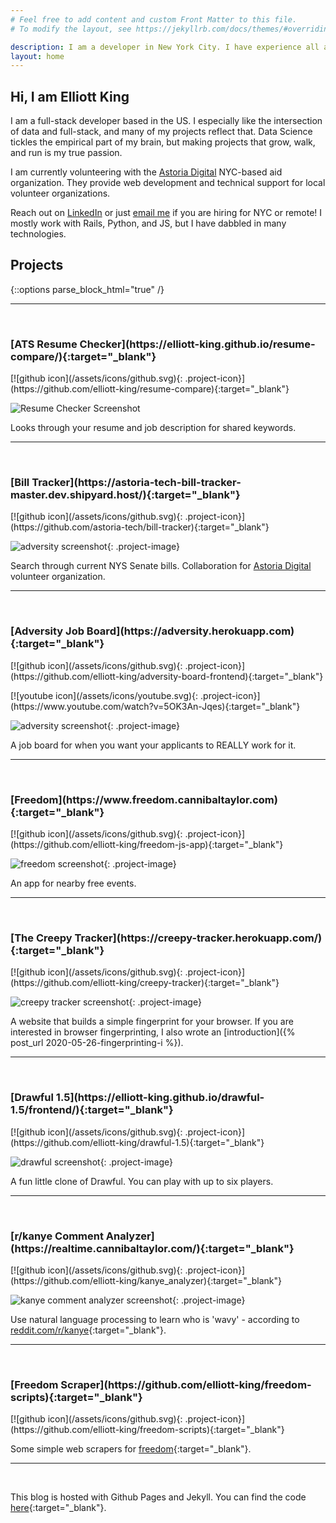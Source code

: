 ```yaml
---
# Feel free to add content and custom Front Matter to this file.
# To modify the layout, see https://jekyllrb.com/docs/themes/#overriding-theme-defaults

description: I am a developer in New York City. I have experience all across the board, from Ruby/Rails and React, to some machine learning.
layout: home
---
```


<link rel="stylesheet" href="/assets/styles/projects.css">

## Hi, I am Elliott King

I am a full-stack developer based in the US. I especially like the intersection of data and full-stack, and many of my projects reflect that. Data Science tickles the empirical part of my brain, but making projects that grow, walk, and run is my true passion.

I am currently volunteering with the [Astoria Digital](https://astoria.digital/) NYC-based aid organization. They provide web development and technical support for local volunteer organizations.

Reach out on [LinkedIn](https://www.linkedin.com/in/elliottwking/) or just [email me](mailto:elliottking93@gmail.com) if you are hiring for NYC or remote! I mostly work with Rails, Python, and JS, but I have dabbled in many technologies.

## Projects

{::options parse_block_html="true" /}

---

<br>

<div class="project-title">
  <h3 class="project-name">[ATS Resume Checker](https://elliott-king.github.io/resume-compare/){:target="_blank"}</h3> 
  <p>[![github icon](/assets/icons/github.svg){: .project-icon}](https://github.com/elliott-king/resume-compare){:target="_blank"}</p>
</div>

<img class="project-image" src="/assets/images/project-screenshots/res-compare.png" alt="Resume Checker Screenshot">

Looks through your resume and job description for shared keywords.

---

<br>

<div class="project-title">
  <h3 class="project-name">[Bill Tracker](https://astoria-tech-bill-tracker-master.dev.shipyard.host/){:target="_blank"}</h3> 
  <p>[![github icon](/assets/icons/github.svg){: .project-icon}](https://github.com/astoria-tech/bill-tracker){:target="_blank"}</p>
</div>

![adversity screenshot](/assets/images/project-screenshots/bill-tracker.png){: .project-image}

Search through current NYS Senate bills. Collaboration for [Astoria Digital](https://astoria.digital/) volunteer organization.

---

<br>

<div class="project-title">
  <h3 class="project-name">[Adversity Job Board](https://adversity.herokuapp.com){:target="_blank"}</h3> 
  <p>[![github icon](/assets/icons/github.svg){: .project-icon}](https://github.com/elliott-king/adversity-board-frontend){:target="_blank"}</p>
  <p>[![youtube icon](/assets/icons/youtube.svg){: .project-icon}](https://www.youtube.com/watch?v=5OK3An-Jqes){:target="_blank"}</p>
</div>

![adversity screenshot](/assets/images/project-screenshots/adversity.png){: .project-image}

A job board for when you want your applicants to REALLY work for it.

---

<br>

<div class="project-title">
  <h3 class="project-name">[Freedom](https://www.freedom.cannibaltaylor.com){:target="_blank"}</h3> 
  <p>[![github icon](/assets/icons/github.svg){: .project-icon}](https://github.com/elliott-king/freedom-js-app){:target="_blank"}</p>
</div>

![freedom screenshot](/assets/images/project-screenshots/freedom.png){: .project-image}

An app for nearby free events.

---

<br>

<div class="project-title">
  <h3 class="project-name">[The Creepy Tracker](https://creepy-tracker.herokuapp.com/){:target="_blank"}</h3> 
  <p>[![github icon](/assets/icons/github.svg){: .project-icon}](https://github.com/elliott-king/creepy-tracker){:target="_blank"}</p>
</div>

![creepy tracker screenshot](/assets/images/project-screenshots/creepy-tracker.png){: .project-image}

A website that builds a simple fingerprint for your browser. If you are interested in browser fingerprinting, I also wrote an [introduction]({% post_url 2020-05-26-fingerprinting-i %}).

---

<br>

<div class="project-title">
  <h3 class="project-name">[Drawful 1.5](https://elliott-king.github.io/drawful-1.5/frontend/){:target="_blank"}</h3> 
  <p>[![github icon](/assets/icons/github.svg){: .project-icon}](https://github.com/elliott-king/drawful-1.5){:target="_blank"}</p>
</div>

![drawful screenshot](/assets/images/project-screenshots/drawful.png){: .project-image}

A fun little clone of Drawful. You can play with up to six players.

---

<br>

<div class="project-title">
  <h3 class="project-name">[r/kanye Comment Analyzer](https://realtime.cannibaltaylor.com/){:target="_blank"}</h3> 
  <p>[![github icon](/assets/icons/github.svg){: .project-icon}](https://github.com/elliott-king/kanye_analyzer){:target="_blank"}</p>
</div>

![kanye comment analyzer screenshot](/assets/images/project-screenshots/kanye.png){: .project-image}

Use natural language processing to learn who is 'wavy' - according to [reddit.com/r/kanye](reddit.com/r/kanye){:target="_blank"}.

---

<br>

<div class="project-title">
  <h3 class="project-name">[Freedom Scraper](https://github.com/elliott-king/freedom-scripts){:target="_blank"}</h3> 
  <p>[![github icon](/assets/icons/github.svg){: .project-icon}](https://github.com/elliott-king/freedom-scripts){:target="_blank"}</p>
</div>

Some simple web scrapers for [freedom](https://github.com/elliott-king/freedom-js-app){:target="_blank"}.

---

<br>

This blog is hosted with Github Pages and Jekyll. You can find the code [here](https://github.com/elliott-king/elliott-king.github.io){:target="_blank"}.